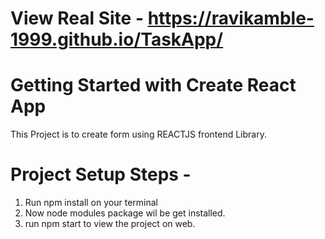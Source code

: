 # View Real Site - https://ravikamble-1999.github.io/TaskApp/


# Getting Started with Create React App

This Project is to create form using REACTJS frontend Library.

# Project Setup Steps -

1. Run npm install on your terminal
2. Now node modules package wil be get installed.
3. run npm start to view the project on web.
